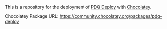This is a repository for the deployment of [PDQ Deploy](https://www.pdq.com/pdq-deploy/) with [Chocolatey](https://chocolatey.org/).

Chocolatey Package URL: https://community.chocolatey.org/packages/pdq-deploy 